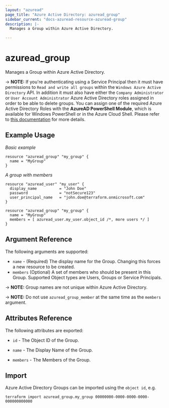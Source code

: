 ```yaml
---
layout: "azuread"
page_title: "Azure Active Directory: azuread_group"
sidebar_current: "docs-azuread-resource-azuread-group"
description: |-
  Manages a Group within Azure Active Directory.

---
```


# azuread_group

Manages a Group within Azure Active Directory.

-> **NOTE:** If you're authenticating using a Service Principal then it must have permissions to `Read and write all groups` within the `Windows Azure Active Directory` API. In addition it must also have either the `Company Administrator` or `User Account Administrator` Azure Active Directory roles assigned in order to be able to delete groups. You can assign one of the required Azure Active Directory Roles with the **AzureAD PowerShell Module**, which is available for Windows PowerShell or in the Azure Cloud Shell. Please refer to [this documentation](https://docs.microsoft.com/en-us/powershell/module/azuread/add-azureaddirectoryrolemember) for more details.

## Example Usage

*Basic example*

```hcl
resource "azuread_group" "my_group" {
  name = "MyGroup"
}
```

*A group with members*

```hcl
resource "azuread_user" "my_user" {
  display_name          = "John Doe"
  password              = "notSecure123"
  user_principal_name   = "john.doe@terraform.onmicrosoft.com"
}

resource "azuread_group" "my_group" {
  name = "MyGroup"
  members = [ azuread_user.my_user.object_id /*, more users */ ]
}
```

## Argument Reference

The following arguments are supported:

* `name` - (Required) The display name for the Group. Changing this forces a new resource to be created.
* `members` (Optional) A set of members who should be present in this Group. Supported Object types are Users, Groups or Service Principals.

-> **NOTE:** Group names are not unique within Azure Active Directory.

-> **NOTE:** Do not use `azuread_group_member` at the same time as the `members` argument.

## Attributes Reference

The following attributes are exported:

* `id` - The Object ID of the Group.

* `name` - The Display Name of the Group.

* `members` - The Members of the Group.

## Import

Azure Active Directory Groups can be imported using the `object id`, e.g.

```shell
terraform import azuread_group.my_group 00000000-0000-0000-0000-000000000000
```
